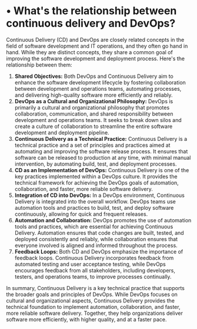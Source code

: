 # • What's the relationship between continuous delivery and DevOps?

Continuous Delivery (CD) and DevOps are closely related concepts in the field of software development and IT operations, and they often go hand in hand. While they are distinct concepts, they share a common goal of improving the software development and deployment process. Here's the relationship between them:

1. **Shared Objectives:** Both DevOps and Continuous Delivery aim to enhance the software development lifecycle by fostering collaboration between development and operations teams, automating processes, and delivering high-quality software more efficiently and reliably.
2. **DevOps as a Cultural and Organizational Philosophy:** DevOps is primarily a cultural and organizational philosophy that promotes collaboration, communication, and shared responsibility between development and operations teams. It seeks to break down silos and create a culture of collaboration to streamline the entire software development and deployment pipeline.
3. **Continuous Delivery as a Technical Practice:** Continuous Delivery is a technical practice and a set of principles and practices aimed at automating and improving the software release process. It ensures that software can be released to production at any time, with minimal manual intervention, by automating build, test, and deployment processes.
4. **CD as an Implementation of DevOps:** Continuous Delivery is one of the key practices implemented within a DevOps culture. It provides the technical framework for achieving the DevOps goals of automation, collaboration, and faster, more reliable software delivery.
5. **Integration of CD into DevOps:** In a DevOps environment, Continuous Delivery is integrated into the overall workflow. DevOps teams use automation tools and practices to build, test, and deploy software continuously, allowing for quick and frequent releases.
6. **Automation and Collaboration:** DevOps promotes the use of automation tools and practices, which are essential for achieving Continuous Delivery. Automation ensures that code changes are built, tested, and deployed consistently and reliably, while collaboration ensures that everyone involved is aligned and informed throughout the process.
7. **Feedback Loops:** Both CD and DevOps emphasize the importance of feedback loops. Continuous Delivery incorporates feedback from automated testing and user acceptance testing, while DevOps encourages feedback from all stakeholders, including developers, testers, and operations teams, to improve processes continually.

In summary, Continuous Delivery is a key technical practice that supports the broader goals and principles of DevOps. While DevOps focuses on cultural and organizational aspects, Continuous Delivery provides the technical foundation to implement automation, collaboration, and faster, more reliable software delivery. Together, they help organizations deliver software more efficiently, with higher quality, and at a faster pace.